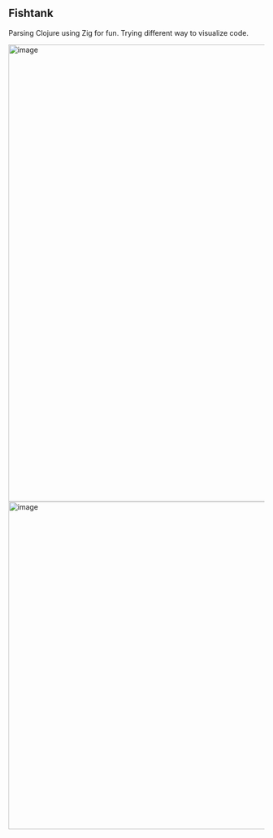 ## Fishtank

Parsing Clojure using Zig for fun.
Trying different way to visualize code.


<img width="900" alt="image" src="https://github.com/user-attachments/assets/05b910fe-06b3-47ea-895c-dde8fdd56c95" />

<img width="811" height="645" alt="image" src="https://github.com/user-attachments/assets/a69d042b-d28a-4030-8d54-233d5136856a" />
